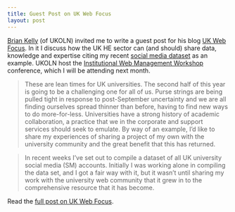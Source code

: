 ```yaml
---
title: Guest Post on UK Web Focus
layout: post
---
```

[Brian Kelly][2] (of UKOLN) invited me to write a guest post for his blog [UK Web Focus][3]. In it I discuss how the UK HE sector can (and should) share data, knowledge and expertise citing my recent [social media dataset][5] as an example. UKOLN host the [Institutional Web Management Workshop][4] conference, which I will be attending next month.

 > These are lean times for UK universities. The second half of this year is going to be a challenging one for all of us. Purse strings are being pulled tight in response to post-September uncertainty and we are all finding ourselves spread thinner than before, having to find new ways to do more-for-less. Universities have a strong history of academic collaboration, a practice that we in the corporate and support services should seek to emulate. By way of an example, I’d like to share my experiences of sharing a project of my own with the university community and the great benefit that this has returned.

 > In recent weeks I’ve set out to compile a dataset of all UK university social media (SM) accounts. Initially I was working alone in compiling the data set, and I got a fair way with it, but it wasn’t until sharing my work with the university web community that it grew in to the comprehensive resource that it has become.

Read the [full post on UK Web Focus][1].

[1]: http://ukwebfocus.wordpress.com/2012/06/06/guest-post-further-evidence-of-use-of-social-networks-in-the-uk-higher-education-sector/
[2]: http://www.ukoln.ac.uk/ukoln/staff/b.kelly/
[3]: http://ukwebfocus.wordpress.com/
[4]: http://iwmw.ukoln.ac.uk/iwmw2012/
[5]: /2012/05/24/uk-university-social-media-better-data.html